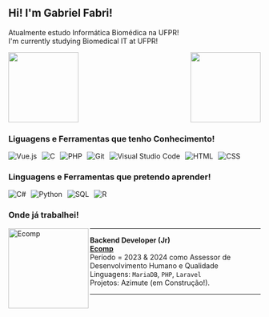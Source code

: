 ## Hi! I'm Gabriel Fabri!
<div>
<p>Atualmente estudo Informática Biomédica na UFPR!<br>  
I'm currently studying Biomedical IT at UFPR!</p>
</div>

<div style="display: flex; align-items: center; justify-content: space-between;">
  <img height="140em" src="https://github-readme-stats.vercel.app/api?username=GAFS-GAFS&show_icons=true&theme=dark&include_all_commits=true&count_private=true&border_color=00000000"/>
  <img height="140em" src="https://github-readme-stats.vercel.app/api/top-langs/?username=GAFS-GAFS&layout=compact&langs_count=7&theme=dark&border_color=00000000"/>
</div>

### Liguagens e Ferramentas que tenho Conhecimento!
<div style="display: flex; flex-wrap: wrap; gap: 10px;">
  <img src="https://img.shields.io/badge/Vue.js-4FC08D?style=for-the-badge&logo=vue.js&logoColor=white" alt="Vue.js"/>
  <img src="https://img.shields.io/badge/C-A8B9CC?style=for-the-badge&logo=c&logoColor=white" alt="C"/>
  <img src="https://img.shields.io/badge/PHP-777BB4?style=for-the-badge&logo=php&logoColor=white" alt="PHP"/>
  <img src="https://img.shields.io/badge/Git-F05032?style=for-the-badge&logo=git&logoColor=white" alt="Git"/>
  <img src="https://img.shields.io/badge/VS%20Code-0078D4?style=for-the-badge&logo=visual-studio-code&logoColor=white" alt="Visual Studio Code"/>
  <img src="https://img.shields.io/badge/HTML5-E34F26?style=for-the-badge&logo=html5&logoColor=white" alt="HTML"/>
  <img src="https://img.shields.io/badge/CSS3-1572B6?style=for-the-badge&logo=css3&logoColor=white" alt="CSS"/>
</div>

### Linguagens e Ferramentas que pretendo aprender!
<div style="display: flex; flex-wrap: wrap; gap: 10px;">
  <img src="https://img.shields.io/badge/C%23-239120?style=for-the-badge&logo=c-sharp&logoColor=white" alt="C#"/>
  <img src="https://img.shields.io/badge/Python-3776AB?style=for-the-badge&logo=python&logoColor=white" alt="Python"/>
  <img src="https://img.shields.io/badge/SQL-CC2927?style=for-the-badge&logo=microsoft-sql-server&logoColor=white" alt="SQL"/>
  <img src="https://img.shields.io/badge/R-276DC3?style=for-the-badge&logo=r&logoColor=white" alt="R"/>
</div>

### Onde já trabalhei!

[<img align="left" height="160px" width="160px" alt="Ecomp" src="https://media.licdn.com/dms/image/C4E0BAQH52NBaBJ3Chw/company-logo_200_200/0/1657585171137?e=2147483647&v=beta&t=W_HaSuUsGZNfW0ejGZl6sTLZqky4MTCpYvMtCgaCzB4"/>](https://ecomp.co/)

---

**Backend Developer (Jr)** \
[**Ecomp**](https://ecomp.co/) \
Período = 2023 & 2024 como Assessor de Desenvolvimento Humano e Qualidade \
Linguagens: `MariaDB`, `PHP`, `Laravel`\
Projetos: Azimute (em Construção!).

---

